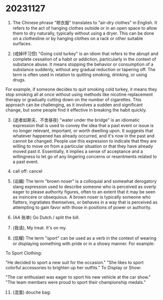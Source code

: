 # 20231127

1. The Chinese phrase "晾衣服" translates to "air-dry clothes" in English. It refers to the act of hanging clothes outside or in an open space to allow them to dry naturally, typically without using a dryer. This can be done on a clothesline or by hanging clothes on a rack or other suitable surfaces.

2. (戒掉坏习惯) "Going cold turkey" is an idiom that refers to the abrupt and complete cessation of a habit or addiction, particularly in the context of substance abuse. It means stopping the behavior or consumption of a substance suddenly, without any gradual reduction or tapering off. The term is often used in relation to quitting smoking, drinking, or using drugs.

For example, if someone decides to quit smoking cold turkey, it means they stop smoking all at once without using methods like nicotine replacement therapy or gradually cutting down on the number of cigarettes. This approach can be challenging, as it involves a sudden and significant change, but some people find it effective in breaking the habit quickly.

3. (逝者如斯夫、不舍昼夜) "water under the bridge" is an idiomatic expression that is used to convey the idea that a past event or issue is no longer relevant, important, or worth dwelling upon. It suggests that whatever happened has already occurred, and it's now in the past and cannot be changed. People use this expression to indicate that they are willing to move on from a particular situation or that they have already moved past it. Essentially, it implies a sense of acceptance and a willingness to let go of any lingering concerns or resentments related to a past event.

5. call off: cancel

6. (谄媚) The term "brown noser" is a colloquial and somewhat derogatory slang expression used to describe someone who is perceived as overly eager to please authority figures, often to an extent that it may be seen as insincere or obsequious. A brown noser is typically someone who flatters, ingratiates themselves, or behaves in a way that is perceived as attempting to gain favor with those in positions of power or authority.

7. (AA 账单) Go Dutch / split the bill.

8. (我请), My treat. It's on my.

8. (炫耀) The term "sport" can be used as a verb in the context of wearing or displaying something with pride or in a showy manner. For example:

To Sport Clothing:

"He decided to sport a new suit for the occasion."
"She likes to sport colorful accessories to brighten up her outfits."
To Display or Show:

"The car enthusiast was eager to sport his new vehicle at the car show."
"The team members were proud to sport their championship medals."


11. (混蛋) douche bag:
